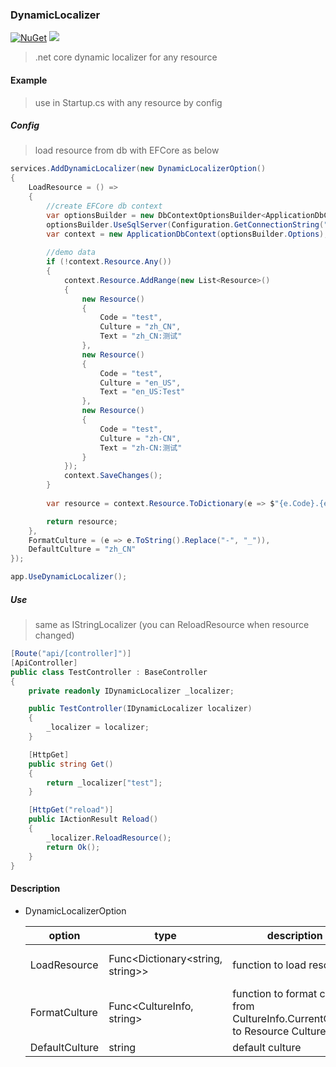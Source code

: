 ### DynamicLocalizer
[![NuGet](https://img.shields.io/nuget/v/DynamicLocalizer.svg)](https://www.nuget.org/packages/DynamicLocalizer/)
![](https://img.shields.io/nuget/dt/DynamicLocalizer.svg)

> .net core dynamic localizer for any resource

#### Example

> use in Startup.cs with any resource by config

##### Config

> load resource from db with EFCore as below

```c#
services.AddDynamicLocalizer(new DynamicLocalizerOption()
{
    LoadResource = () =>
    {
        //create EFCore db context
        var optionsBuilder = new DbContextOptionsBuilder<ApplicationDbContext>();
        optionsBuilder.UseSqlServer(Configuration.GetConnectionString("Db"));
        var context = new ApplicationDbContext(optionsBuilder.Options);
      
        //demo data
        if (!context.Resource.Any())
        {
            context.Resource.AddRange(new List<Resource>()
            {
                new Resource()
                {
                    Code = "test",
                    Culture = "zh_CN",
                    Text = "zh_CN:测试"
                },
                new Resource()
                {
                    Code = "test",
                    Culture = "en_US",
                    Text = "en_US:Test"
                },
                new Resource()
                {
                    Code = "test",
                    Culture = "zh-CN",
                    Text = "zh-CN:测试"
                }
            });
            context.SaveChanges();
        }
      
        var resource = context.Resource.ToDictionary(e => $"{e.Code}.{e.Culture}", e => e.Text);

        return resource;
    },
    FormatCulture = (e => e.ToString().Replace("-", "_")),
    DefaultCulture = "zh_CN"
});

app.UseDynamicLocalizer();
```

##### Use

> same as IStringLocalizer (you can ReloadResource when resource changed)

```c#
[Route("api/[controller]")]
[ApiController]
public class TestController : BaseController
{
    private readonly IDynamicLocalizer _localizer;

    public TestController(IDynamicLocalizer localizer)
    {
        _localizer = localizer;
    }

    [HttpGet]
    public string Get()
    {
        return _localizer["test"];
    }

    [HttpGet("reload")]
    public IActionResult Reload()
    {
        _localizer.ReloadResource();
        return Ok();
    }
}
```



#### Description

- DynamicLocalizerOption

  | option         | type                             | description                                                  | default                                |
  | -------------- | -------------------------------- | ------------------------------------------------------------ | -------------------------------------- |
  | LoadResource   | Func<Dictionary<string, string>> | function to load resource                                    | () => new Dictionary<string, string>() |
  | FormatCulture  | Func<CultureInfo, string>        | function to format culture from CultureInfo.CurrentCulture to Resource Culture | e => e.ToString()                      |
  | DefaultCulture | string                           | default culture                                              | "zh_CN"                                |

  
